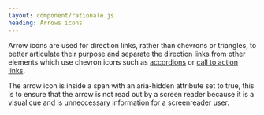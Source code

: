 ```yaml
---
layout: component/rationale.js
heading: Arrows icons
---
```


Arrow icons are used for direction links, rather than chevrons or triangles, to better articulate their purpose and separate the direction links from other elements which use chevron icons such as [accordions](/components/accordion/) or [call to action links](/components/cta-link/).

The arrow icon is inside a span with an aria-hidden attribute set to true, this is to ensure that the arrow is not read out by a screen reader because it is a visual cue and is unneccessary information for a screenreader user.
